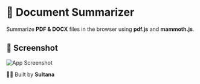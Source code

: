 # 📄 Document Summarizer

Summarize **PDF & DOCX** files in the browser using **pdf.js** and **mammoth.js**.  

## 📸 Screenshot
![App Screenshot](togo.png)


👩‍💻 Built by **Sultana**
